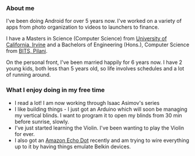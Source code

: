 ### About me
I've been doing Android for over 5 years now. I've worked on a variety of apps from photo organization to videos to launchers to finance. 

I have a Masters in Science (Computer Science) from [University of California, Irvine](http://ics.uci.edu) and a Bachelors of Engineering (Hons.), Computer Science from [BITS, Pilani](http://www.bits-pilani.ac.in/pilani/computerscience/ComputerScience).

On the personal front, I've been married happily for 6 years now. I have 2 young kids, both less than 5 years old, so life involves schedules and a lot of running around.

### What I enjoy doing in my free time
* I read a lot! I am now working through Isaac Asimov's series
* I like building things - I just got an Arduino which will soon be managing my vertical blinds. I want to program it to open my blinds from 30 min before sunrise, slowly.
* I've just started learning the Violin. I've been wanting to play the Violin for ever.
* I also got an [Amazon Echo Dot](https://goo.gl/xWmyJG) recently and am trying to wire everything up to it by having things emulate Belkin devices.